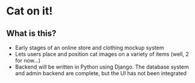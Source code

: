 # Cat on it!

## What is this?
* Early stages of an online store and clothing mockup system
* Lets users place and position cat images on a variety of items (well, 2 for now...)
* Backend will be written in Python using Django. The database system and admin backend are complete, but the UI has not been integrated
